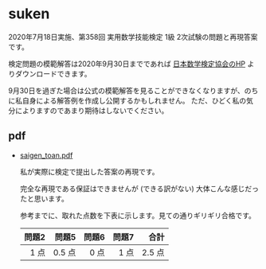 # suken

2020年7月18日実施、第358回 実用数学技能検定 1級 2次試験の問題と再現答案です。

検定問題の模範解答は2020年9月30日までであれば [日本数学検定協会のHP](https://www.su-gaku.net/suken/result/model_answer/) よりダウンロードできます。

9月30日を過ぎた場合は公式の模範解答を見ることができなくなりますが、のちに私自身による解答例を作成し公開するかもしれません。
ただ、ひどく私の気分によりますのであまり期待はしないでください。


## pdf 

- [saigen_toan.pdf](https://github.com/bakkyalo/mypage/blob/master/suken/saigen_toan.pdf)
  
   私が実際に検定で提出した答案の再現です。
  
   完全な再現である保証はできませんが (できる訳がない) 大体こんな感じだったと思います。

    参考までに、取れた点数を下表に示します。見ての通りギリギリ合格です。

   | 問題2 |  問題5 | 問題6  | 問題7 | 合計 |
   | ---: | ---: | ---:  | ---: | ---: |
   | 1 点  | 0.5 点 | 0 点  |  1 点 | 2.5 点 |


